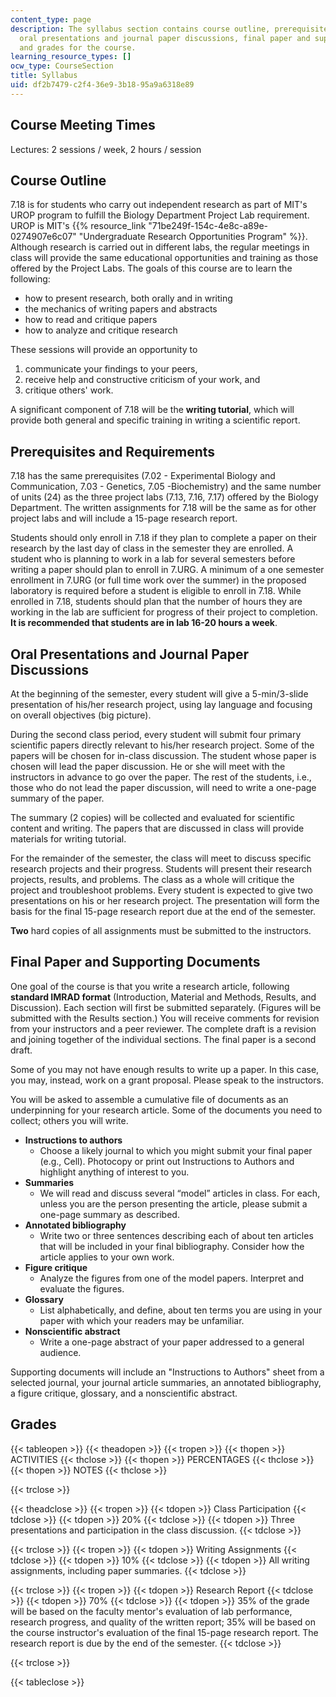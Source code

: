 ```yaml
---
content_type: page
description: The syllabus section contains course outline, prerequisites and requirements,
  oral presentations and journal paper discussions, final paper and supporting documents,
  and grades for the course.
learning_resource_types: []
ocw_type: CourseSection
title: Syllabus
uid: df2b7479-c2f4-36e9-3b18-95a9a6318e89
---
```


Course Meeting Times
--------------------

Lectures: 2 sessions / week, 2 hours / session

Course Outline
--------------

7.18 is for students who carry out independent research as part of MIT's UROP program to fulfill the Biology Department Project Lab requirement. UROP is MIT's {{% resource_link "71be249f-154c-4e8c-a89e-0274907e6c07" "Undergraduate Research Opportunities Program" %}}. Although research is carried out in different labs, the regular meetings in class will provide the same educational opportunities and training as those offered by the Project Labs. The goals of this course are to learn the following:

*   how to present research, both orally and in writing
*   the mechanics of writing papers and abstracts
*   how to read and critique papers
*   how to analyze and critique research

These sessions will provide an opportunity to

1.  communicate your findings to your peers,
2.  receive help and constructive criticism of your work, and
3.  critique others' work.

A significant component of 7.18 will be the **writing tutorial**, which will provide both general and specific training in writing a scientific report.

Prerequisites and Requirements
------------------------------

7.18 has the same prerequisites (7.02 - Experimental Biology and Communication, 7.03 - Genetics, 7.05 -Biochemistry) and the same number of units (24) as the three project labs (7.13, 7.16, 7.17) offered by the Biology Department. The written assignments for 7.18 will be the same as for other project labs and will include a 15-page research report.

Students should only enroll in 7.18 if they plan to complete a paper on their research by the last day of class in the semester they are enrolled. A student who is planning to work in a lab for several semesters before writing a paper should plan to enroll in 7.URG. A minimum of a one semester enrollment in 7.URG (or full time work over the summer) in the proposed laboratory is required before a student is eligible to enroll in 7.18. While enrolled in 7.18, students should plan that the number of hours they are working in the lab are sufficient for progress of their project to completion. **It is recommended that students are in lab 16-20 hours a week**.

Oral Presentations and Journal Paper Discussions
------------------------------------------------

At the beginning of the semester, every student will give a 5-min/3-slide presentation of his/her research project, using lay language and focusing on overall objectives (big picture).

During the second class period, every student will submit four primary scientific papers directly relevant to his/her research project. Some of the papers will be chosen for in-class discussion. The student whose paper is chosen will lead the paper discussion. He or she will meet with the instructors in advance to go over the paper. The rest of the students, i.e., those who do not lead the paper discussion, will need to write a one-page summary of the paper.

The summary (2 copies) will be collected and evaluated for scientific content and writing. The papers that are discussed in class will provide materials for writing tutorial.

For the remainder of the semester, the class will meet to discuss specific research projects and their progress. Students will present their research projects, results, and problems. The class as a whole will critique the project and troubleshoot problems. Every student is expected to give two presentations on his or her research project. The presentation will form the basis for the final 15-page research report due at the end of the semester.

**Two** hard copies of all assignments must be submitted to the instructors.

Final Paper and Supporting Documents
------------------------------------

One goal of the course is that you write a research article, following **standard IMRAD format** (Introduction, Material and Methods, Results, and Discussion). Each section will first be submitted separately. (Figures will be submitted with the Results section.) You will receive comments for revision from your instructors and a peer reviewer. The complete draft is a revision and joining together of the individual sections. The final paper is a second draft.

Some of you may not have enough results to write up a paper. In this case, you may, instead, work on a grant proposal. Please speak to the instructors.

You will be asked to assemble a cumulative file of documents as an underpinning for your research article. Some of the documents you need to collect; others you will write.

*   **Instructions to authors**
    *   Choose a likely journal to which you might submit your final paper (e.g., Cell). Photocopy or print out Instructions to Authors and highlight anything of interest to you.
*   **Summaries**
    *   We will read and discuss several “model” articles in class. For each, unless you are the person presenting the article, please submit a one-page summary as described.
*   **Annotated bibliography**
    *   Write two or three sentences describing each of about ten articles that will be included in your final bibliography. Consider how the article applies to your own work.
*   **Figure critique**
    *   Analyze the figures from one of the model papers. Interpret and evaluate the figures.
*   **Glossary**
    *   List alphabetically, and define, about ten terms you are using in your paper with which your readers may be unfamiliar.
*   **Nonscientific abstract**
    *   Write a one-page abstract of your paper addressed to a general audience.

Supporting documents will include an "Instructions to Authors" sheet from a selected journal, your journal article summaries, an annotated bibliography, a figure critique, glossary, and a nonscientific abstract.

Grades
------

{{< tableopen >}}
{{< theadopen >}}
{{< tropen >}}
{{< thopen >}}
ACTIVITIES
{{< thclose >}}
{{< thopen >}}
PERCENTAGES
{{< thclose >}}
{{< thopen >}}
NOTES
{{< thclose >}}

{{< trclose >}}

{{< theadclose >}}
{{< tropen >}}
{{< tdopen >}}
Class Participation
{{< tdclose >}}
{{< tdopen >}}
20%
{{< tdclose >}}
{{< tdopen >}}
Three presentations and participation in the class discussion.
{{< tdclose >}}

{{< trclose >}}
{{< tropen >}}
{{< tdopen >}}
Writing Assignments
{{< tdclose >}}
{{< tdopen >}}
10%
{{< tdclose >}}
{{< tdopen >}}
All writing assignments, including paper summaries.
{{< tdclose >}}

{{< trclose >}}
{{< tropen >}}
{{< tdopen >}}
Research Report
{{< tdclose >}}
{{< tdopen >}}
70%
{{< tdclose >}}
{{< tdopen >}}
35% of the grade will be based on the faculty mentor's evaluation of lab performance, research progress, and quality of the written report; 35% will be based on the course instructor's evaluation of the final 15-page research report. The research report is due by the end of the semester.
{{< tdclose >}}

{{< trclose >}}

{{< tableclose >}}